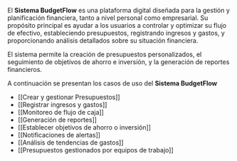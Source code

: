 El **Sistema BudgetFlow** es una plataforma digital diseñada para la gestión y planificación financiera, tanto a nivel personal como empresarial. Su propósito principal es ayudar a los usuarios a controlar y optimizar su flujo de efectivo, estableciendo presupuestos, registrando ingresos y gastos, y proporcionando análisis detallados sobre su situación financiera. 

El sistema permite la creación de presupuestos personalizados, el seguimiento de objetivos de ahorro e inversión, y la generación de reportes financieros.

A continuación se presentan los casos de uso del **Sistema BudgetFlow**

- [[Crear y gestionar Presupuestos]]
- [[Registrar ingresos y gastos]] 
- [[Monitoreo de flujo de caja]]
- [[Generación de reportes]]
- [[Establecer objetivos de ahorro o inversión]]
- [[Notificaciones de alertas]]
- [[Análisis de tendencias de gastos]]
- [[Presupuestos gestionados por equipos de trabajo]]
